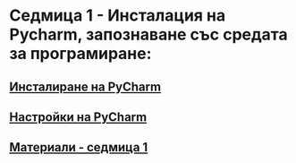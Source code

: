# Седмица 1 - Инсталация на Pycharm, запознаване със средата за програмиране:
## [Инсталиране на PyCharm](https://github.com/Kaisiq/UP-Students/tree/main/week01/Акаунти,_активиране_на_лиценз_и_инсталация_на_PyCharm.pdf)
## [Настройки на PyCharm](https://github.com/Kaisiq/UP-Students/tree/main/week01/Настройки_и_първи_стъпки_в_PyCharm_Pro.pdf)
## [Материали - седмица 1](https://github.com/Kaisiq/UP-Students/tree/main/week01/week1_code.py)